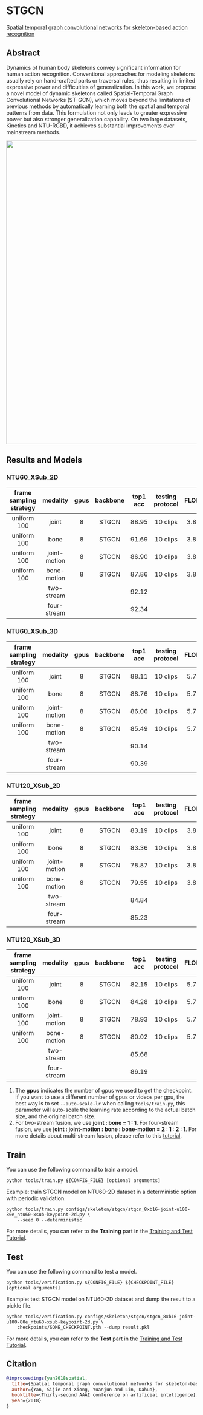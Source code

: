 # STGCN

[Spatial temporal graph convolutional networks for skeleton-based action recognition](https://ojs.aaai.org/index.php/AAAI/article/view/12328)

<!-- [ALGORITHM] -->

## Abstract

<!-- [ABSTRACT] -->

Dynamics of human body skeletons convey significant information for human action recognition. Conventional approaches for modeling skeletons usually rely on hand-crafted parts or traversal rules, thus resulting in limited expressive power and difficulties of generalization. In this work, we propose a novel model of dynamic skeletons called Spatial-Temporal Graph Convolutional Networks (ST-GCN), which moves beyond the limitations of previous methods by automatically learning both the spatial and temporal patterns from data. This formulation not only leads to greater expressive power but also stronger generalization capability. On two large datasets, Kinetics and NTU-RGBD, it achieves substantial improvements over mainstream methods.

<!-- [IMAGE] -->

<div align=center>
<img src="https://user-images.githubusercontent.com/34324155/142995893-d6618728-072c-46e1-b276-9b88cf21a01c.png" width="800"/>
</div>

## Results and Models

### NTU60_XSub_2D

| frame sampling strategy |   modality   | gpus | backbone | top1 acc | testing protocol | FLOPs | params |                  config                   |                  ckpt                   |                  log                   |
| :---------------------: | :----------: | :--: | :------: | :------: | :--------------: | :---: | :----: | :---------------------------------------: | :-------------------------------------: | :------------------------------------: |
|       uniform 100       |    joint     |  8   |  STGCN   |  88.95   |     10 clips     | 3.8G  |  3.1M  | [config](/configs/skeleton/stgcn/stgcn_8xb16-joint-u100-80e_ntu60-xsub-keypoint-2d.py) | [ckpt](https://download.openmmlab.com/mmaction/v1.0/skeleton/stgcn/stgcn_8xb16-joint-u100-80e_ntu60-xsub-keypoint-2d/stgcn_8xb16-joint-u100-80e_ntu60-xsub-keypoint-2d_20221129-484a394a.pth) | [log](https://download.openmmlab.com/mmaction/v1.0/skeleton/stgcn/stgcn_8xb16-joint-u100-80e_ntu60-xsub-keypoint-2d/stgcn_8xb16-joint-u100-80e_ntu60-xsub-keypoint-2d.log) |
|       uniform 100       |     bone     |  8   |  STGCN   |  91.69   |     10 clips     | 3.8G  |  3.1M  | [config](/configs/skeleton/stgcn/stgcn_8xb16-bone-u100-80e_ntu60-xsub-keypoint-2d.py) | [ckpt](https://download.openmmlab.com/mmaction/v1.0/skeleton/stgcn/stgcn_8xb16-bone-u100-80e_ntu60-xsub-keypoint-2d/stgcn_8xb16-bone-u100-80e_ntu60-xsub-keypoint-2d_20221129-c4b44488.pth) | [log](https://download.openmmlab.com/mmaction/v1.0/skeleton/stgcn/stgcn_8xb16-bone-u100-80e_ntu60-xsub-keypoint-2d/stgcn_8xb16-bone-u100-80e_ntu60-xsub-keypoint-2d.log) |
|       uniform 100       | joint-motion |  8   |  STGCN   |  86.90   |     10 clips     | 3.8G  |  3.1M  | [config](/configs/skeleton/stgcn/stgcn_8xb16-joint-motion-u100-80e_ntu60-xsub-keypoint-2d.py) | [ckpt](https://download.openmmlab.com/mmaction/v1.0/skeleton/stgcn/stgcn_8xb16-joint-motion-u100-80e_ntu60-xsub-keypoint-2d/stgcn_8xb16-joint-motion-u100-80e_ntu60-xsub-keypoint-2d_20221129-f18eb408.pth) | [log](https://download.openmmlab.com/mmaction/v1.0/skeleton/stgcn/stgcn_8xb16-joint-motion-u100-80e_ntu60-xsub-keypoint-2d/stgcn_8xb16-joint-motion-u100-80e_ntu60-xsub-keypoint-2d.log) |
|       uniform 100       | bone-motion  |  8   |  STGCN   |  87.86   |     10 clips     | 3.8G  |  3.1M  | [config](/configs/skeleton/stgcn/stgcn_8xb16-bone-motion-u100-80e_ntu60-xsub-keypoint-2d.py) | [ckpt](https://download.openmmlab.com/mmaction/v1.0/skeleton/stgcn/stgcn_8xb16-bone-motion-u100-80e_ntu60-xsub-keypoint-2d/stgcn_8xb16-bone-motion-u100-80e_ntu60-xsub-keypoint-2d_20221129-99c60e2d.pth) | [log](https://download.openmmlab.com/mmaction/v1.0/skeleton/stgcn/stgcn_8xb16-bone-motion-u100-80e_ntu60-xsub-keypoint-2d/stgcn_8xb16-bone-motion-u100-80e_ntu60-xsub-keypoint-2d.log) |
|                         |  two-stream  |      |          |  92.12   |                  |       |        |                                           |                                         |                                        |
|                         | four-stream  |      |          |  92.34   |                  |       |        |                                           |                                         |                                        |

### NTU60_XSub_3D

| frame sampling strategy |   modality   | gpus | backbone | top1 acc | testing protocol | FLOPs | params |                  config                   |                  ckpt                   |                  log                   |
| :---------------------: | :----------: | :--: | :------: | :------: | :--------------: | :---: | :----: | :---------------------------------------: | :-------------------------------------: | :------------------------------------: |
|       uniform 100       |    joint     |  8   |  STGCN   |  88.11   |     10 clips     | 5.7G  |  3.1M  | [config](/configs/skeleton/stgcn/stgcn_8xb16-joint-u100-80e_ntu60-xsub-keypoint-3d.py) | [ckpt](https://download.openmmlab.com/mmaction/v1.0/skeleton/stgcn/stgcn_8xb16-joint-u100-80e_ntu60-xsub-keypoint-3d/stgcn_8xb16-joint-u100-80e_ntu60-xsub-keypoint-3d_20221129-850308e1.pth) | [log](https://download.openmmlab.com/mmaction/v1.0/skeleton/stgcn/stgcn_8xb16-joint-u100-80e_ntu60-xsub-keypoint-3d/stgcn_8xb16-joint-u100-80e_ntu60-xsub-keypoint-3d.log) |
|       uniform 100       |     bone     |  8   |  STGCN   |  88.76   |     10 clips     | 5.7G  |  3.1M  | [config](/configs/skeleton/stgcn/stgcn_8xb16-bone-u100-80e_ntu60-xsub-keypoint-3d.py) | [ckpt](https://download.openmmlab.com/mmaction/v1.0/skeleton/stgcn/stgcn_8xb16-bone-u100-80e_ntu60-xsub-keypoint-3d/stgcn_8xb16-bone-u100-80e_ntu60-xsub-keypoint-3d_20221129-9c8d2970.pth) | [log](https://download.openmmlab.com/mmaction/v1.0/skeleton/stgcn/stgcn_8xb16-bone-u100-80e_ntu60-xsub-keypoint-3d/stgcn_8xb16-bone-u100-80e_ntu60-xsub-keypoint-3d.log) |
|       uniform 100       | joint-motion |  8   |  STGCN   |  86.06   |     10 clips     | 5.7G  |  3.1M  | [config](/configs/skeleton/stgcn/stgcn_8xb16-joint-motion-u100-80e_ntu60-xsub-keypoint-3d.py) | [ckpt](https://download.openmmlab.com/mmaction/v1.0/skeleton/stgcn/stgcn_8xb16-joint-motion-u100-80e_ntu60-xsub-keypoint-3d/stgcn_8xb16-joint-motion-u100-80e_ntu60-xsub-keypoint-3d_20221129-927648ea.pth) | [log](https://download.openmmlab.com/mmaction/v1.0/skeleton/stgcn/stgcn_8xb16-joint-motion-u100-80e_ntu60-xsub-keypoint-3d/stgcn_8xb16-joint-motion-u100-80e_ntu60-xsub-keypoint-3d.log) |
|       uniform 100       | bone-motion  |  8   |  STGCN   |  85.49   |     10 clips     | 5.7G  |  3.1M  | [config](/configs/skeleton/stgcn/stgcn_8xb16-bone-motion-u100-80e_ntu60-xsub-keypoint-3d.py) | [ckpt](https://download.openmmlab.com/mmaction/v1.0/skeleton/stgcn/stgcn_8xb16-bone-motion-u100-80e_ntu60-xsub-keypoint-3d/stgcn_8xb16-bone-motion-u100-80e_ntu60-xsub-keypoint-3d_20221129-593162ca.pth) | [log](https://download.openmmlab.com/mmaction/v1.0/skeleton/stgcn/stgcn_8xb16-bone-motion-u100-80e_ntu60-xsub-keypoint-3d/stgcn_8xb16-bone-motion-u100-80e_ntu60-xsub-keypoint-3d.log) |
|                         |  two-stream  |      |          |  90.14   |                  |       |        |                                           |                                         |                                        |
|                         | four-stream  |      |          |  90.39   |                  |       |        |                                           |                                         |                                        |

### NTU120_XSub_2D

| frame sampling strategy |   modality   | gpus | backbone | top1 acc | testing protocol | FLOPs | params |                  config                   |                  ckpt                   |                  log                   |
| :---------------------: | :----------: | :--: | :------: | :------: | :--------------: | :---: | :----: | :---------------------------------------: | :-------------------------------------: | :------------------------------------: |
|       uniform 100       |    joint     |  8   |  STGCN   |  83.19   |     10 clips     | 3.8G  |  3.1M  | [config](/configs/skeleton/stgcn/stgcn_8xb16-joint-u100-80e_ntu120-xsub-keypoint-2d.py) | [ckpt](https://download.openmmlab.com/mmaction/v1.0/skeleton/stgcn/stgcn_8xb16-joint-u100-80e_ntu120-xsub-keypoint-2d/stgcn_8xb16-joint-u100-80e_ntu120-xsub-keypoint-2d_20221129-612416c6.pth) | [log](https://download.openmmlab.com/mmaction/v1.0/skeleton/stgcn/stgcn_8xb16-joint-u100-80e_ntu120-xsub-keypoint-2d/stgcn_8xb16-joint-u100-80e_ntu120-xsub-keypoint-2d.log) |
|       uniform 100       |     bone     |  8   |  STGCN   |  83.36   |     10 clips     | 3.8G  |  3.1M  | [config](/configs/skeleton/stgcn/stgcn_8xb16-bone-u100-80e_ntu120-xsub-keypoint-2d.py) | [ckpt](https://download.openmmlab.com/mmaction/v1.0/skeleton/stgcn/stgcn_8xb16-bone-u100-80e_ntu120-xsub-keypoint-2d/stgcn_8xb16-bone-u100-80e_ntu120-xsub-keypoint-2d_20221129-131e63c3.pth) | [log](https://download.openmmlab.com/mmaction/v1.0/skeleton/stgcn/stgcn_8xb16-bone-u100-80e_ntu120-xsub-keypoint-2d/stgcn_8xb16-bone-u100-80e_ntu120-xsub-keypoint-2d.log) |
|       uniform 100       | joint-motion |  8   |  STGCN   |  78.87   |     10 clips     | 3.8G  |  3.1M  | [config](/configs/skeleton/stgcn/stgcn_8xb16-joint-motion-u100-80e_ntu120-xsub-keypoint-2d.py) | [ckpt](https://download.openmmlab.com/mmaction/v1.0/skeleton/stgcn/stgcn_8xb16-joint-motion-u100-80e_ntu120-xsub-keypoint-2d/stgcn_8xb16-joint-motion-u100-80e_ntu120-xsub-keypoint-2d_20221129-7cb38ec2.pth) | [log](https://download.openmmlab.com/mmaction/v1.0/skeleton/stgcn/stgcn_8xb16-joint-motion-u100-80e_ntu120-xsub-keypoint-2d/stgcn_8xb16-joint-motion-u100-80e_ntu120-xsub-keypoint-2d.log) |
|       uniform 100       | bone-motion  |  8   |  STGCN   |  79.55   |     10 clips     | 3.8G  |  3.1M  | [config](/configs/skeleton/stgcn/stgcn_8xb16-bone-motion-u100-80e_ntu120-xsub-keypoint-2d.py) | [ckpt](https://download.openmmlab.com/mmaction/v1.0/skeleton/stgcn/stgcn_8xb16-bone-motion-u100-80e_ntu120-xsub-keypoint-2d/stgcn_8xb16-bone-motion-u100-80e_ntu120-xsub-keypoint-2d_20221129-f5b19892.pth) | [log](https://download.openmmlab.com/mmaction/v1.0/skeleton/stgcn/stgcn_8xb16-bone-motion-u100-80e_ntu120-xsub-keypoint-2d/stgcn_8xb16-bone-motion-u100-80e_ntu120-xsub-keypoint-2d.log) |
|                         |  two-stream  |      |          |  84.84   |                  |       |        |                                           |                                         |                                        |
|                         | four-stream  |      |          |  85.23   |                  |       |        |                                           |                                         |                                        |

### NTU120_XSub_3D

| frame sampling strategy |   modality   | gpus | backbone | top1 acc | testing protocol | FLOPs | params |                  config                   |                  ckpt                   |                  log                   |
| :---------------------: | :----------: | :--: | :------: | :------: | :--------------: | :---: | :----: | :---------------------------------------: | :-------------------------------------: | :------------------------------------: |
|       uniform 100       |    joint     |  8   |  STGCN   |  82.15   |     10 clips     | 5.7G  |  3.1M  | [config](/configs/skeleton/stgcn/stgcn_8xb16-joint-u100-80e_ntu120-xsub-keypoint-3d.py) | [ckpt](https://download.openmmlab.com/mmaction/v1.0/skeleton/stgcn/stgcn_8xb16-joint-u100-80e_ntu120-xsub-keypoint-3d/stgcn_8xb16-joint-u100-80e_ntu120-xsub-keypoint-3d_20221129-0484f579.pth) | [log](https://download.openmmlab.com/mmaction/v1.0/skeleton/stgcn/stgcn_8xb16-joint-u100-80e_ntu120-xsub-keypoint-3d/stgcn_8xb16-joint-u100-80e_ntu120-xsub-keypoint-3d.log) |
|       uniform 100       |     bone     |  8   |  STGCN   |  84.28   |     10 clips     | 5.7G  |  3.1M  | [config](/configs/skeleton/stgcn/stgcn_8xb16-bone-u100-80e_ntu120-xsub-keypoint-3d.py) | [ckpt](https://download.openmmlab.com/mmaction/v1.0/skeleton/stgcn/stgcn_8xb16-bone-u100-80e_ntu120-xsub-keypoint-3d/stgcn_8xb16-bone-u100-80e_ntu120-xsub-keypoint-3d_20221129-bc007510.pth) | [log](https://download.openmmlab.com/mmaction/v1.0/skeleton/stgcn/stgcn_8xb16-bone-u100-80e_ntu120-xsub-keypoint-3d/stgcn_8xb16-bone-u100-80e_ntu120-xsub-keypoint-3d.log) |
|       uniform 100       | joint-motion |  8   |  STGCN   |  78.93   |     10 clips     | 5.7G  |  3.1M  | [config](/configs/skeleton/stgcn/stgcn_8xb16-joint-motion-u100-80e_ntu120-xsub-keypoint-3d.py) | [ckpt](https://download.openmmlab.com/mmaction/v1.0/skeleton/stgcn/stgcn_8xb16-joint-motion-u100-80e_ntu120-xsub-keypoint-3d/stgcn_8xb16-joint-motion-u100-80e_ntu120-xsub-keypoint-3d_20221129-5d54f525.pth) | [log](https://download.openmmlab.com/mmaction/v1.0/skeleton/stgcn/stgcn_8xb16-joint-motion-u100-80e_ntu120-xsub-keypoint-3d/stgcn_8xb16-joint-motion-u100-80e_ntu120-xsub-keypoint-3d.log) |
|       uniform 100       | bone-motion  |  8   |  STGCN   |  80.02   |     10 clips     | 5.7G  |  3.1M  | [config](/configs/skeleton/stgcn/stgcn_8xb16-bone-motion-u100-80e_ntu120-xsub-keypoint-3d.py) | [ckpt](https://download.openmmlab.com/mmaction/v1.0/skeleton/stgcn/stgcn_8xb16-bone-motion-u100-80e_ntu120-xsub-keypoint-3d/stgcn_8xb16-bone-motion-u100-80e_ntu120-xsub-keypoint-3d_20221129-3cb0e4e1.pth) | [log](https://download.openmmlab.com/mmaction/v1.0/skeleton/stgcn/stgcn_8xb16-bone-motion-u100-80e_ntu120-xsub-keypoint-3d/stgcn_8xb16-bone-motion-u100-80e_ntu120-xsub-keypoint-3d.log) |
|                         |  two-stream  |      |          |  85.68   |                  |       |        |                                           |                                         |                                        |
|                         | four-stream  |      |          |  86.19   |                  |       |        |                                           |                                         |                                        |

1. The **gpus** indicates the number of gpus we used to get the checkpoint. If you want to use a different number of gpus or videos per gpu, the best way is to set `--auto-scale-lr` when calling `tools/train.py`, this parameter will auto-scale the learning rate according to the actual batch size, and the original batch size.
2. For two-stream fusion, we use **joint : bone = 1 : 1**. For four-stream fusion, we use **joint : joint-motion : bone : bone-motion = 2 : 1 : 2 : 1**. For more details about multi-stream fusion, please refer to this [tutorial](/docs/en/useful_tools.md#multi-stream-fusion.md).

## Train

You can use the following command to train a model.

```shell
python tools/train.py ${CONFIG_FILE} [optional arguments]
```

Example: train STGCN model on NTU60-2D dataset in a deterministic option with periodic validation.

```shell
python tools/train.py configs/skeleton/stgcn/stgcn_8xb16-joint-u100-80e_ntu60-xsub-keypoint-2d.py \
    --seed 0 --deterministic
```

For more details, you can refer to the **Training** part in the [Training and Test Tutorial](/docs/en/user_guides/train_test.md).

## Test

You can use the following command to test a model.

```shell
python tools/verification.py ${CONFIG_FILE} ${CHECKPOINT_FILE} [optional arguments]
```

Example: test STGCN model on NTU60-2D dataset and dump the result to a pickle file.

```shell
python tools/verification.py configs/skeleton/stgcn/stgcn_8xb16-joint-u100-80e_ntu60-xsub-keypoint-2d.py \
    checkpoints/SOME_CHECKPOINT.pth --dump result.pkl
```

For more details, you can refer to the **Test** part in the [Training and Test Tutorial](/docs/en/user_guides/train_test.md).

## Citation

```BibTeX
@inproceedings{yan2018spatial,
  title={Spatial temporal graph convolutional networks for skeleton-based action recognition},
  author={Yan, Sijie and Xiong, Yuanjun and Lin, Dahua},
  booktitle={Thirty-second AAAI conference on artificial intelligence},
  year={2018}
}
```
